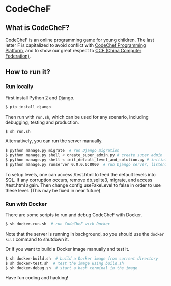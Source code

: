 # CodeCheF

## What is CodeCheF?

CodeCheF is an online programming game for young children.
The last letter F is capitalized to avoid conflict with [CodeChef Programming Platform](https://www.codechef.com), and to show our great respect to [CCF (China Computer Federation)](http://www.ccf.org.cn).

## How to run it?

### Run locally

First install Python 2 and Django.
```bash
$ pip install django
```

Then run with `run.sh`, which can be used for any scenario, including debugging, testing and production.
```bash
$ sh run.sh
```

Alternatively, you can run the server manually.
```bash
$ python manage.py migrate  # run Django migration
$ python manage.py shell < create_super_admin.py # create super admin
$ python manage.py shell < init_default_level_and_solution.py # initialize default level and solution
$ python manage.py runserver 0.0.0.0:8000  # run Django server, listening at 0.0.0.0, port 8000
```

To setup levels, one can access /test.html to feed the default levels into SQL.
If any corruption occurs, remove db.sqlite3, migrate, and access /test.html again.
Then change config.useFakeLevel to false in order to use these level.
(This may be fixed in near future)

### Run with Docker

There are some scripts to run and debug CodeCheF with Docker.
```bash
$ sh docker-run.sh  # run CodeCheF with Docker
```
Note that the server is running in background, so you should use the `docker kill` command to shutdown it.

Or if you want to build a Docker image manually and test it.
```bash
$ sh docker-build.sh  # build a Docker image from current directory
$ sh docker-test.sh  # test the image using build.sh
$ sh docker-debug.sh  # start a bash terminal in the image
```

Have fun coding and hacking!
